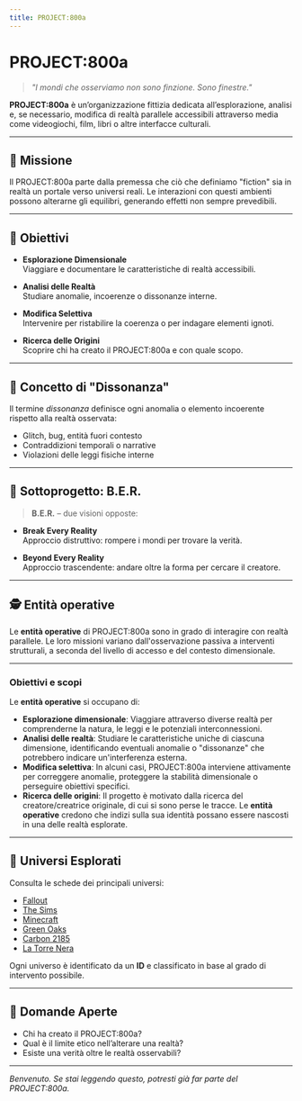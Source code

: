 ```yaml
---
title: PROJECT:800a
---
```


# PROJECT:800a

> *"I mondi che osserviamo non sono finzione. Sono finestre."*

**PROJECT:800a** è un’organizzazione fittizia dedicata all’esplorazione, analisi e, se necessario, modifica di realtà parallele accessibili attraverso media come videogiochi, film, libri o altre interfacce culturali.

---

## 🌌 Missione

Il PROJECT:800a parte dalla premessa che ciò che definiamo "fiction" sia in realtà un portale verso universi reali. Le interazioni con questi ambienti possono alterarne gli equilibri, generando effetti non sempre prevedibili.

---

## 🧭 Obiettivi

- **Esplorazione Dimensionale**  
  Viaggiare e documentare le caratteristiche di realtà accessibili.

- **Analisi delle Realtà**  
  Studiare anomalie, incoerenze o dissonanze interne.

- **Modifica Selettiva**  
  Intervenire per ristabilire la coerenza o per indagare elementi ignoti.

- **Ricerca delle Origini**  
  Scoprire chi ha creato il PROJECT:800a e con quale scopo.

---

## 🧨 Concetto di "Dissonanza"

Il termine *dissonanza* definisce ogni anomalia o elemento incoerente rispetto alla realtà osservata:

- Glitch, bug, entità fuori contesto
- Contraddizioni temporali o narrative
- Violazioni delle leggi fisiche interne

---

## 🧪 Sottoprogetto: B.E.R.

> **B.E.R.** – due visioni opposte:

- **Break Every Reality**  
  Approccio distruttivo: rompere i mondi per trovare la verità.

- **Beyond Every Reality**  
  Approccio trascendente: andare oltre la forma per cercare il creatore.

---

## 🕵️ Entità operative  
Le **entità operative** di PROJECT:800a sono in grado di interagire con realtà parallele. Le loro missioni variano dall'osservazione passiva a interventi strutturali, a seconda del livello di accesso e del contesto dimensionale.

---

### Obiettivi e scopi
Le **entità operative** si occupano di:

- **Esplorazione dimensionale**: Viaggiare attraverso diverse realtà per comprenderne la natura, le leggi e le potenziali interconnessioni.
- **Analisi delle realtà**: Studiare le caratteristiche uniche di ciascuna dimensione, identificando eventuali anomalie o "dissonanze" che potrebbero indicare un'interferenza esterna.
- **Modifica selettiva**: In alcuni casi, PROJECT:800a interviene attivamente per correggere anomalie, proteggere la stabilità dimensionale o perseguire obiettivi specifici.
- **Ricerca delle origini**: Il progetto è motivato dalla ricerca del creatore/creatrice originale, di cui si sono perse le tracce. Le **entità operative** credono che indizi sulla sua identità possano essere nascosti in una delle realtà esplorate.


---

## 📂 Universi Esplorati

Consulta le schede dei principali universi:

- [Fallout](fallout.md)
- [The Sims](thesims.md)
- [Minecraft](minecraft.md)
- [Green Oaks](greenoaks.md)
- [Carbon 2185](carbon2185.md)
- [La Torre Nera](thedarktower.md)

Ogni universo è identificato da un **ID** e classificato in base al grado di intervento possibile.

---

## 🧩 Domande Aperte

- Chi ha creato il PROJECT:800a?
- Qual è il limite etico nell’alterare una realtà?
- Esiste una verità oltre le realtà osservabili?

---

*Benvenuto. Se stai leggendo questo, potresti già far parte del PROJECT:800a.*

